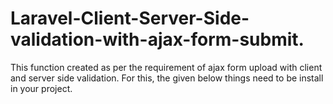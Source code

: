 # Laravel-Client-Server-Side-validation-with-ajax-form-submit.
This function created as per the requirement of ajax form upload with client and server side validation. For this, the given below things need to be install in your project.
